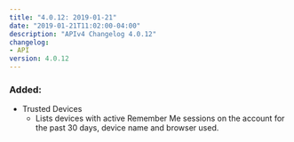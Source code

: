 ```yaml
---
title: "4.0.12: 2019-01-21"
date: "2019-01-21T11:02:00-04:00"
description: "APIv4 Changelog 4.0.12"
changelog:
- API
version: 4.0.12
---
```


### Added:
* Trusted Devices
  * Lists devices with active Remember Me sessions on the account for the past 30 days, device name and browser used.

